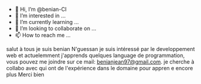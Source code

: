 - 👋 Hi, I’m @benian-CI
- 👀 I’m interested in ...
- 🌱 I’m currently learning ...
- 💞️ I’m looking to collaborate on ...
- 📫 How to reach me ...

<!---
benian-CI/benian-CI is a ✨ special ✨ repository because its `README.md` (this file) appears on your GitHub profile.
You can click the Preview link to take a look at your changes.
--->
salut à tous je suis benian N'guessan je suis intéressé par le developpement web et actuelemment j'apprends quelques language de programmation,
 vous pouvez me joindre  sur ce mail: benianjean97@gmail.com. 
 je cherche à collabo  avec qui ont de l'expérience dans le domaine pour  appren e   encore plus Merci  bien 
